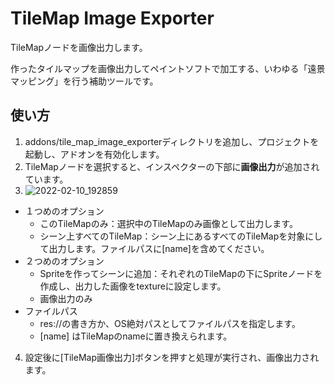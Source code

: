 # TileMap Image Exporter

TileMapノードを画像出力します。

作ったタイルマップを画像出力してペイントソフトで加工する、いわゆる「遠景マッピング」を行う補助ツールです。

## 使い方
1. addons/tile_map_image_exporterディレクトリを追加し、プロジェクトを起動し、アドオンを有効化します。
2. TileMapノードを選択すると、インスペクターの下部に**画像出力**が追加されています。
3. ![2022-02-10_192859](https://user-images.githubusercontent.com/32963227/153389976-349f69e4-4d49-43ea-9a65-31b4fa7b2aa0.png)
  * １つめのオプション
    * このTileMapのみ：選択中のTileMapのみ画像として出力します。
    * シーン上すべてのTileMap：シーン上にあるすべてのTileMapを対象にして出力します。ファイルパスに[name]を含めてください。
  * ２つめのオプション
    * Spriteを作ってシーンに追加：それぞれのTileMapの下にSpriteノードを作成し、出力した画像をtextureに設定します。
    * 画像出力のみ
  * ファイルパス
    * res://の書き方か、OS絶対パスとしてファイルパスを指定します。
    * [name] はTileMapのnameに置き換えられます。
4. 設定後に[TileMap画像出力]ボタンを押すと処理が実行され、画像出力されます。 
